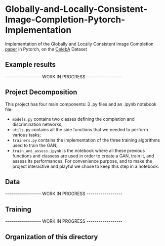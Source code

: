 # Globally-and-Locally-Consistent-Image-Completion-Pytorch-Implementation
Implementation of the Globally and Locally Consistent Image Completion [paper](http://dx.doi.org/10.1145/3072959.3073659) in Pytorch, on the [CelebA](https://mmlab.ie.cuhk.edu.hk/projects/CelebA.html) Dataset


## Example results

------------------ WORK IN PROGRESS ------------------

## Project Decomposition

This project has four main components: 3 .py files and an .ipynb notebook file:
- `models.py` contains two classes defining the completion and discrimination networks;
- `utils.py` contains all the side functions that we needed to perform various tasks;
- `trainers.py` contains the implementation of the three training algorithms used to train the GAN;
- `train_and_assess.ipynb` is the notebook where all these previous functions and classess are used in order to create a GAN, train it, and assess its performances. For convenience purpose, and to make the project interactive and playful we chose to keep this step in a notebook.

## Data

------------------ WORK IN PROGRESS ------------------

## Training

------------------ WORK IN PROGRESS ------------------

## Organization of this directory

